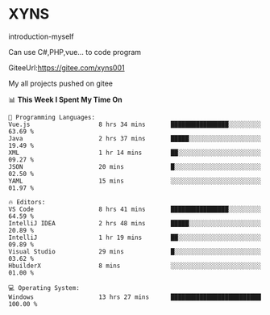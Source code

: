 # XYNS
introduction-myself

Can use C#,PHP,vue... to code program

GiteeUrl:https://gitee.com/xyns001

My all projects pushed on gitee

<!--START_SECTION:waka-->
📊 **This Week I Spent My Time On** 

```text
💬 Programming Languages: 
Vue.js                   8 hrs 34 mins       ████████████████░░░░░░░░░   63.69 % 
Java                     2 hrs 37 mins       █████░░░░░░░░░░░░░░░░░░░░   19.49 % 
XML                      1 hr 14 mins        ██░░░░░░░░░░░░░░░░░░░░░░░   09.27 % 
JSON                     20 mins             █░░░░░░░░░░░░░░░░░░░░░░░░   02.50 % 
YAML                     15 mins             ░░░░░░░░░░░░░░░░░░░░░░░░░   01.97 % 

🔥 Editors: 
VS Code                  8 hrs 41 mins       ████████████████░░░░░░░░░   64.59 % 
IntelliJ IDEA            2 hrs 48 mins       █████░░░░░░░░░░░░░░░░░░░░   20.89 % 
IntelliJ                 1 hr 19 mins        ██░░░░░░░░░░░░░░░░░░░░░░░   09.89 % 
Visual Studio            29 mins             █░░░░░░░░░░░░░░░░░░░░░░░░   03.62 % 
HbuilderX                8 mins              ░░░░░░░░░░░░░░░░░░░░░░░░░   01.00 % 

💻 Operating System: 
Windows                  13 hrs 27 mins      █████████████████████████   100.00 % 
```


<!--END_SECTION:waka-->
